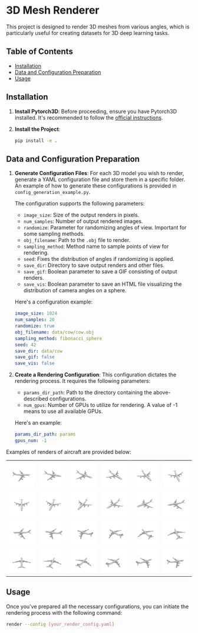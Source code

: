 # 3D Mesh Renderer

This project is designed to render 3D meshes from various angles, which is particularly useful for creating datasets for 3D deep learning tasks.

## Table of Contents

- [Installation](#installation)
- [Data and Configuration Preparation](#data-and-configuration-preparation)
- [Usage](#usage)

## Installation

1. **Install Pytorch3D**: Before proceeding, ensure you have Pytorch3D installed. It's recommended to follow the [official instructions](https://github.com/facebookresearch/pytorch3d/blob/main/INSTALL.md).

2. **Install the Project**:
   ```bash
   pip install -e .
   ```

## Data and Configuration Preparation

1. **Generate Configuration Files**: For each 3D model you wish to render, generate a YAML configuration file and store them in a specific folder. An example of how to generate these configurations is provided in `config_generation_example.py`.

   The configuration supports the following parameters:

   - `image_size`: Size of the output renders in pixels.
   - `num_samples`: Number of output rendered images.
   - `randomize`: Parameter for randomizing angles of view. Important for some sampling methods.
   - `obj_filename`: Path to the `.obj` file to render.
   - `sampling_method`: Method name to sample points of view for rendering.
   - `seed`: Fixes the distribution of angles if randomizing is applied.
   - `save_dir`: Directory to save output renders and other files.
   - `save_gif`: Boolean parameter to save a GIF consisting of output renders.
   - `save_vis`: Boolean parameter to save an HTML file visualizing the distribution of camera angles on a sphere.

   Here's a configuration example:

   ```yaml
   image_size: 1024
   num_samples: 20
   randomize: true
   obj_filename: data/cow/cow.obj
   sampling_method: fibonacci_sphere
   seed: 42
   save_dir: data/cow
   save_gif: false
   save_vis: false
   ```

2. **Create a Rendering Configuration**: This configuration dictates the rendering process. It requires the following parameters:

    - `params_dir_path`: Path to the directory containing the above-described configurations.
    - `num_gpus`: Number of GPUs to utilize for rendering. A value of -1 means to use all available GPUs.

    Here's an example:

    ```yaml
    params_dir_path: params
    gpus_num: -1
    ```

Examples of renders of aircraft are provided below:

|         |         |         |         |         |         |
|---------|---------|---------|---------|---------|---------|
| <img src="fig/renders_samples/00.png" width="100px"> | <img src="fig/renders_samples/01.png" width="100px"> | <img src="fig/renders_samples/02.png" width="100px"> | <img src="fig/renders_samples/03.png" width="100px"> | <img src="fig/renders_samples/04.png" width="100px"> | <img src="fig/renders_samples/05.png" width="100px"> |
| <img src="fig/renders_samples/06.png" width="100px"> | <img src="fig/renders_samples/07.png" width="100px"> | <img src="fig/renders_samples/08.png" width="100px"> | <img src="fig/renders_samples/09.png" width="100px"> | <img src="fig/renders_samples/10.png" width="100px"> | <img src="fig/renders_samples/11.png" width="100px"> |
| <img src="fig/renders_samples/12.png" width="100px"> | <img src="fig/renders_samples/13.png" width="100px"> | <img src="fig/renders_samples/14.png" width="100px"> | <img src="fig/renders_samples/15.png" width="100px"> | <img src="fig/renders_samples/16.png" width="100px"> | <img src="fig/renders_samples/17.png" width="100px"> |
| <img src="fig/renders_samples/18.png" width="100px"> | <img src="fig/renders_samples/19.png" width="100px"> | <img src="fig/renders_samples/20.png" width="100px"> | <img src="fig/renders_samples/21.png" width="100px"> | <img src="fig/renders_samples/22.png" width="100px"> | <img src="fig/renders_samples/23.png" width="100px"> |

## Usage

Once you've prepared all the necessary configurations, you can initiate the rendering process with the following command:

```bash
render --config [your_render_config.yaml]
```